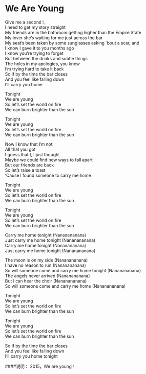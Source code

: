 We Are Young
==============

Give me a second I,  
I need to get my story straight  
My friends are in the bathroom getting higher than the Empire State  
My lover she’s waiting for me just across the bar  
My seat’s been taken by some sunglasses asking 'bout a scar, and  
I know I gave it to you months ago  
I know you’re trying to forget  
But between the drinks and subtle things  
The holes in my apologies, you know  
I’m trying hard to take it back  
So if by the time the bar closes  
And you feel like falling down  
I’ll carry you home

Tonight  
We are young  
So let’s set the world on fire  
We can burn brighter than the sun

Tonight  
We are young  
So let’s set the world on fire  
We can burn brighter than the sun

Now I know that I’m not  
All that you got  
I guess that I, I just thought  
Maybe we could find new ways to fall apart  
But our friends are back  
So let’s raise a toast  
‘Cause I found someone to carry me home

Tonight  
We are young  
So let’s set the world on fire  
We can burn brighter than the sun

Tonight  
We are young  
So let’s set the world on fire  
We can burn brighter than the sun

Carry me home tonight (Nananananana)  
Just carry me home tonight (Nananananana)  
Carry me home tonight (Nananananana)  
Just carry me home tonight (Nananananana)

The moon is on my side (Nananananana)  
I have no reason to run (Nananananana)  
So will someone come and carry me home tonight (Nananananana)  
The angels never arrived (Nananananana)  
But I can hear the choir (Nananananana)  
So will someone come and carry me home (Nananananana)

Tonight  
We are young  
So let’s set the world on fire  
We can burn brighter than the sun

Tonight  
We are young  
So let’s set the world on fire  
We can burn brighter than the sun

So if by the time the bar closes  
And you feel like falling down  
I’ll carry you home tonight

####说明：
2015，We are young！